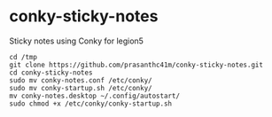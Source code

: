 # conky-sticky-notes
Sticky notes using Conky for legion5

```
cd /tmp
git clone https://github.com/prasanthc41m/conky-sticky-notes.git
cd conky-sticky-notes
sudo mv conky-notes.conf /etc/conky/
sudo mv conky-startup.sh /etc/conky/
mv conky-notes.desktop ~/.config/autostart/
sudo chmod +x /etc/conky/conky-startup.sh
```
